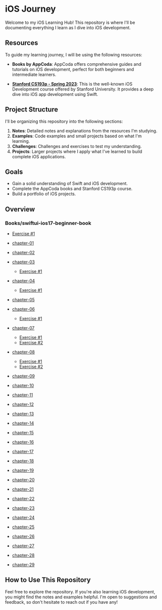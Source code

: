 # iOS Journey

Welcome to my iOS Learning Hub! This repository is where I'll be documenting everything I learn as I dive into iOS development.

## Resources

To guide my learning journey, I will be using the following resources:

- **Books by AppCoda**: AppCoda offers comprehensive guides and tutorials on iOS development, perfect for both beginners and intermediate learners.
  
- **[Stanford CS193p - Spring 2023](https://cs193p.sites.stanford.edu/2023)**: This is the well-known iOS Development course offered by Stanford University. It provides a deep dive into iOS app development using Swift.

## Project Structure

I'll be organizing this repository into the following sections:

1. **Notes**: Detailed notes and explanations from the resources I'm studying.
2. **Examples**: Code examples and small projects based on what I'm learning.
3. **Challenges**: Challenges and exercises to test my understanding.
4. **Projects**: Larger projects where I apply what I've learned to build complete iOS applications.

## Goals

- Gain a solid understanding of Swift and iOS development.
- Complete the AppCoda books and Stanford CS193p course.
- Build a portfolio of iOS projects.


## Overview

### Books/swiftui-ios17-beginner-book
 - [Exercise #1](./Books/swiftui-ios17-beginner-book/chapter-04/Exercise%20#1/README.md) 

- [chapter-01](./Books/swiftui-ios17-beginner-book/chapter-01/README.md)
- [chapter-02](./Books/swiftui-ios17-beginner-book/chapter-02/README.md)
- [chapter-03](./Books/swiftui-ios17-beginner-book/chapter-03/README.md)
  - [Exercise #1](./Books/swiftui-ios17-beginner-book/chapter-03/Guess%20These%20Movie/README.md) 
- [chapter-04](./Books/swiftui-ios17-beginner-book/chapter-04/README.md)
  - [Exercise #1](./Books/swiftui-ios17-beginner-book/chapter-04/Exercise-chapter-04/README.md)   
- [chapter-05](./Books/swiftui-ios17-beginner-book/chapter-05/README.md)
- [chapter-06](./Books/swiftui-ios17-beginner-book/chapter-06/README.md)
  - [Exercise #1](./Books/swiftui-ios17-beginner-book/chapter-06/Exercise-chapter-06/README.md) 
- [chapter-07](./Books/swiftui-ios17-beginner-book/chapter-07/README.md)
  - [Exercise #1](./Books/swiftui-ios17-beginner-book/chapter-07/Exercise%20%231/README.md)
  - [Exercise #2](./Books/swiftui-ios17-beginner-book/chapter-07/Exercise%20%232/README.md) 
- [chapter-08](./Books/swiftui-ios17-beginner-book/chapter-08/README.md)
  - [Exercise #1](./Books/swiftui-ios17-beginner-book/chapter-08/Exercise%20%231/README.md)
  - [Exercise #2](./Books/swiftui-ios17-beginner-book/chapter-08/Exercise%20%232/README.md) 
- [chapter-09](./Books/swiftui-ios17-beginner-book/chapter-09/README.md)
- [chapter-10](./Books/swiftui-ios17-beginner-book/chapter-10/README.md)
- [chapter-11](./Books/swiftui-ios17-beginner-book/chapter-11/README.md)
- [chapter-12](./Books/swiftui-ios17-beginner-book/chapter-12/README.md)
- [chapter-13](./Books/swiftui-ios17-beginner-book/chapter-12/README.md)
- [chapter-14](./Books/swiftui-ios17-beginner-book/chapter-14/README.md)
- [chapter-15](./Books/swiftui-ios17-beginner-book/chapter-15/README.md)
- [chapter-16](./Books/swiftui-ios17-beginner-book/chapter-16/README.md)
- [chapter-17](./Books/swiftui-ios17-beginner-book/chapter-17/README.md)
- [chapter-18](./Books/swiftui-ios17-beginner-book/chapter-18/README.md)
- [chapter-19](./Books/swiftui-ios17-beginner-book/chapter-19/README.md)
- [chapter-20](./Books/swiftui-ios17-beginner-book/chapter-20/README.md)
- [chapter-21](./Books/swiftui-ios17-beginner-book/chapter-21/README.md)
- [chapter-22](./Books/swiftui-ios17-beginner-book/chapter-22/README.md)
- [chapter-23](./Books/swiftui-ios17-beginner-book/chapter-23/README.md)
- [chapter-24](./Books/swiftui-ios17-beginner-book/chapter-24/README.md)
- [chapter-25](./Books/swiftui-ios17-beginner-book/chapter-25/README.md)
- [chapter-26](./Books/swiftui-ios17-beginner-book/chapter-26/README.md)
- [chapter-27](./Books/swiftui-ios17-beginner-book/chapter-27/README.md)
- [chapter-28](./Books/swiftui-ios17-beginner-book/chapter-28/README.md)
- [chapter-29](./Books/swiftui-ios17-beginner-book/chapter-29/README.md)



## How to Use This Repository

Feel free to explore the repository. If you're also learning iOS development, you might find the notes and examples helpful. I'm open to suggestions and feedback, so don't hesitate to reach out if you have any!
